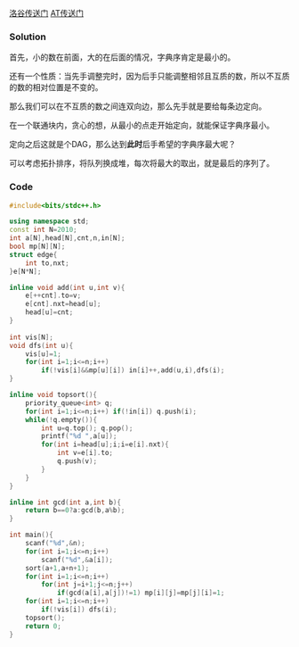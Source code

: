 [洛谷传送门](https://www.luogu.com.cn/problem/AT2306)	[AT传送门](https://www.luogu.com.cn/remoteJudgeRedirect/atcoder/2306)

### Solution

首先，小的数在前面，大的在后面的情况，字典序肯定是最小的。

还有一个性质：当先手调整完时，因为后手只能调整相邻且互质的数，所以不互质的数的相对位置是不变的。

那么我们可以在不互质的数之间连双向边，那么先手就是要给每条边定向。

在一个联通块内，贪心的想，从最小的点走开始定向，就能保证字典序最小。

定向之后这就是个DAG，那么达到**此时**后手希望的字典序最大呢？

可以考虑拓扑排序，将队列换成堆，每次将最大的取出，就是最后的序列了。

### Code

```c++
#include<bits/stdc++.h>

using namespace std;
const int N=2010;
int a[N],head[N],cnt,n,in[N];
bool mp[N][N];
struct edge{
    int to,nxt;
}e[N*N];

inline void add(int u,int v){
    e[++cnt].to=v;
    e[cnt].nxt=head[u];
    head[u]=cnt;
}
    
int vis[N];
void dfs(int u){
    vis[u]=1;
    for(int i=1;i<=n;i++)
        if(!vis[i]&&mp[u][i]) in[i]++,add(u,i),dfs(i);
}

inline void topsort(){
    priority_queue<int> q;
    for(int i=1;i<=n;i++) if(!in[i]) q.push(i);
    while(!q.empty()){
        int u=q.top(); q.pop();
        printf("%d ",a[u]);
        for(int i=head[u];i;i=e[i].nxt){
            int v=e[i].to;
            q.push(v);
        } 
    }
}

inline int gcd(int a,int b){
    return b==0?a:gcd(b,a%b);
}

int main(){
    scanf("%d",&n);
    for(int i=1;i<=n;i++)
        scanf("%d",&a[i]);
    sort(a+1,a+n+1);
    for(int i=1;i<=n;i++)
        for(int j=i+1;j<=n;j++)
            if(gcd(a[i],a[j])!=1) mp[i][j]=mp[j][i]=1;
    for(int i=1;i<=n;i++)
        if(!vis[i]) dfs(i);
    topsort();
    return 0;
}
```

